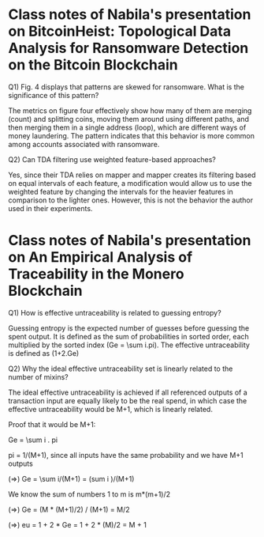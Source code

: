 
# Class notes of Nabila's presentation on BitcoinHeist: Topological Data Analysis for Ransomware Detection on the Bitcoin Blockchain

Q1) Fig. 4 displays that patterns are skewed for ransomware. What is the significance of this pattern?

The metrics on figure four effectively show how many of them are merging (count) and splitting coins, moving them around using different paths, and then merging them in a single address (loop), which are different ways of money laundering. The pattern indicates that this behavior is more common among accounts associated with ransomware.

Q2) Can TDA filtering use weighted feature-based approaches?

Yes, since their TDA relies on mapper and mapper creates its filtering based on equal intervals of each feature, a modification would allow us to use the weighted feature by changing the intervals for the heavier features in comparison to the lighter ones. However, this is not the behavior the author used in their experiments.

# Class notes of Nabila's presentation on An Empirical Analysis of Traceability in the Monero Blockchain

Q1) How is effective untraceability is related to guessing entropy?

Guessing entropy is the expected number of guesses before guessing the spent output. It is defined as the sum of probabilities in sorted order, each multiplied by the sorted index (Ge = \sum i.pi). The effective untraceability is defined as (1+2.Ge)

Q2) Why the ideal effective untraceability set is linearly related to the number of mixins?

The ideal effective untraceability is achieved if all referenced outputs of a transaction input are equally likely to be the real spend, in which case the effective untraceability would be M+1, which is linearly related.

Proof that it would be M+1:

Ge = \sum i . pi

pi = 1/(M+1), since all inputs have the same probability and we have M+1 outputs

(=>) Ge = \sum i/(M+1) = (sum i )/(M+1)

We know the sum of numbers 1 to m is m*(m+1)/2

(=>) Ge = (M * (M+1)/2) / (M+1) = M/2

(=>) eu = 1 + 2 * Ge = 1 + 2 * (M)/2 =  M + 1
